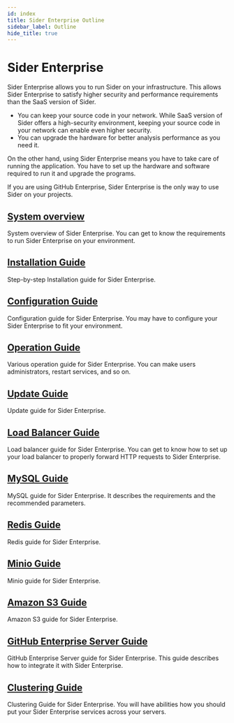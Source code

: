 ```yaml
---
id: index
title: Sider Enterprise Outline
sidebar_label: Outline
hide_title: true
---
```


# Sider Enterprise

Sider Enterprise allows you to run Sider on your infrastructure. This allows Sider Enterprise to satisfy higher security and performance requirements than the SaaS version of Sider.

- You can keep your source code in your network. While SaaS version of Sider offers a high-security environment, keeping your source code in your network can enable even higher security.
- You can upgrade the hardware for better analysis performance as you need it.

On the other hand, using Sider Enterprise means you have to take care of running the application. You have to set up the hardware and software required to run it and upgrade the programs.

If you are using GitHub Enterprise, Sider Enterprise is the only way to use Sider on your projects.

## [System overview](./system-overview.md)

System overview of Sider Enterprise. You can get to know the requirements to run Sider Enterprise on your environment.

## [Installation Guide](./installation.md)

Step-by-step Installation guide for Sider Enterprise.

## [Configuration Guide](./config.md)

Configuration guide for Sider Enterprise. You may have to configure your Sider Enterprise to fit your environment.

## [Operation Guide](./operation.md)

Various operation guide for Sider Enterprise. You can make users administrators, restart services, and so on.

## [Update Guide](./updating.md)

Update guide for Sider Enterprise.

## [Load Balancer Guide](./load-balancer.md)

Load balancer guide for Sider Enterprise. You can get to know how to set up your load balancer to properly forward HTTP requests to Sider Enterprise.

## [MySQL Guide](./mysql.md)

MySQL guide for Sider Enterprise. It describes the requirements and the recommended parameters.

## [Redis Guide](./redis.md)

Redis guide for Sider Enterprise.

## [Minio Guide](./minio.md)

Minio guide for Sider Enterprise.

## [Amazon S3 Guide](./minio.md)

Amazon S3 guide for Sider Enterprise.

## [GitHub Enterprise Server Guide](./github.md)

GitHub Enterprise Server guide for Sider Enterprise. This guide describes how to integrate it with Sider Enterprise.

## [Clustering Guide](./clustering.md)

Clustering Guide for Sider Enterprise. You will have abilities how you should put your Sider Enterprise services across your servers.
